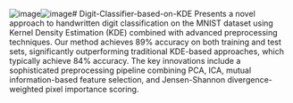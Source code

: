 ![image](https://github.com/user-attachments/assets/72b3c379-17c1-4441-ae30-a250cb309e4e)![image](https://github.com/user-attachments/assets/72b3c379-17c1-4441-ae30-a250cb309e4e)# Digit-Classifier-based-on-KDE
Presents a novel approach to handwritten digit classification on the MNIST dataset using Kernel Density Estimation (KDE) combined with advanced preprocessing techniques. Our method achieves 89% accuracy on both training and test sets, significantly outperforming traditional KDE-based approaches, which typically achieve 84% accuracy. The key innovations include a sophisticated preprocessing pipeline combining PCA, ICA, mutual information-based feature selection, and Jensen-Shannon divergence-weighted pixel importance scoring.
